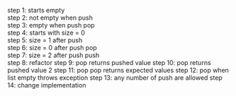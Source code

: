 step  1: starts empty  
step  2: not empty when push  
step  3: empty when push pop  
step  4: starts with size = 0  
step  5: size = 1 after push  
step  6: size = 0 after push pop  
step  7: size = 2 after push push  
step  8: refactor
step  9: pop returns pushed value
step 10: pop returns pushed value 2
step 11: pop pop returns expected values
step 12: pop when list empty throws exception
step 13: any number of push are allowed
step 14: change implementation